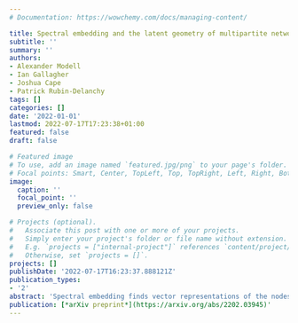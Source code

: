 ```yaml
---
# Documentation: https://wowchemy.com/docs/managing-content/

title: Spectral embedding and the latent geometry of multipartite networks
subtitle: ''
summary: ''
authors:
- Alexander Modell
- Ian Gallagher
- Joshua Cape
- Patrick Rubin-Delanchy
tags: []
categories: []
date: '2022-01-01'
lastmod: 2022-07-17T17:23:38+01:00
featured: false
draft: false

# Featured image
# To use, add an image named `featured.jpg/png` to your page's folder.
# Focal points: Smart, Center, TopLeft, Top, TopRight, Left, Right, BottomLeft, Bottom, BottomRight.
image:
  caption: ''
  focal_point: ''
  preview_only: false

# Projects (optional).
#   Associate this post with one or more of your projects.
#   Simply enter your project's folder or file name without extension.
#   E.g. `projects = ["internal-project"]` references `content/project/deep-learning/index.md`.
#   Otherwise, set `projects = []`.
projects: []
publishDate: '2022-07-17T16:23:37.888121Z'
publication_types:
- '2'
abstract: 'Spectral embedding finds vector representations of the nodes of a network, based on the eigenvectors of its adjacency or Laplacian matrix, and has found applications throughout the sciences. Many such networks are multipartite, meaning their nodes can be divided into groups and nodes of the same group are never connected. When the network is multipartite, this paper demonstrates that the node representations obtained via spectral embedding live near group-specific low-dimensional subspaces of a higher-dimensional ambient space. For this reason we propose a follow-on step after spectral embedding, to recover node representations in their intrinsic rather than ambient dimension, proving uniform consistency under a low-rank, inhomogeneous random graph model. Our method naturally generalizes bipartite spectral embedding, in which node representations are obtained by singular value decomposition of the biadjacency or bi-Laplacian matrix.'
publication: [*arXiv preprint*](https://arxiv.org/abs/2202.03945)'
---
```

